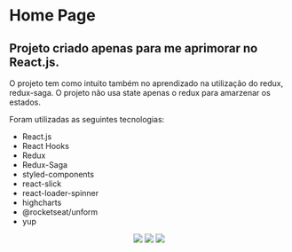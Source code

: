 # Home Page

## Projeto criado apenas para me aprimorar no React.js.
 
O projeto tem como intuito também no aprendizado na utilização do redux, redux-saga. 
O projeto não usa state apenas o redux para amarzenar os estados.

Foram utilizadas as seguintes tecnologias:
 - React.js
 - React Hooks
 - Redux
 - Redux-Saga
 - styled-components
 - react-slick
 - react-loader-spinner
 - highcharts
 - @rocketseat/unform
 - yup
<p align="center">
  <img src="https://github.com/EvertonMirand/homepage/blob/master/homepage-1.gif">
  <img src="https://github.com/EvertonMirand/homepage/blob/master/homepage-2.gif">
  <img src="https://github.com/EvertonMirand/homepage/blob/master/homepage-mobile.gif">
</p>

